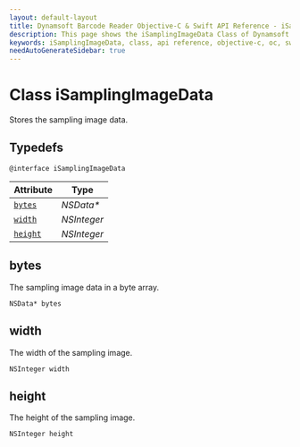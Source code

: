 ```yaml
---
layout: default-layout
title: Dynamsoft Barcode Reader Objective-C & Swift API Reference - iSamplingImageData Class
description: This page shows the iSamplingImageData Class of Dynamsoft Barcode Reader for iOS SDK.
keywords: iSamplingImageData, class, api reference, objective-c, oc, swift
needAutoGenerateSidebar: true
---
```


# Class iSamplingImageData

Stores the sampling image data.

## Typedefs

```objc
@interface iSamplingImageData
```  

| Attribute | Type |
|---------- | ---- |
| [`bytes`](#bytes) | *NSData\** |
| [`width`](#width) | *NSInteger* |
| [`height`](#height) | *NSInteger* |

## bytes

The sampling image data in a byte array.

```objc
NSData* bytes
```

## width

The width of the sampling image.

```objc
NSInteger width
```

## height

The height of the sampling image.

```objc
NSInteger height
```
